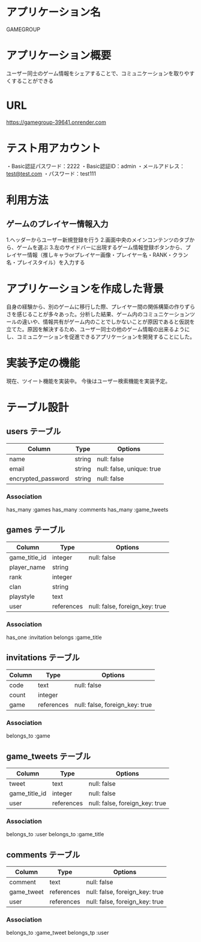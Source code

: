 # アプリケーション名

GAMEGROUP

# アプリケーション概要

ユーザー同士のゲーム情報をシェアすることで、コミュニケーションを取りやすくすることができる

# URL

https://gamegroup-39641.onrender.com

# テスト用アカウント

・Basic認証パスワード：2222
・Basic認証ID：admin
・メールアドレス：test@test.com
・パスワード：test111

# 利用方法

## ゲームのプレイヤー情報入力

1.ヘッダーからユーザー新規登録を行う
2.画面中央のメインコンテンツのタブから、ゲームを選ぶ
3.左のサイドバーに出現するゲーム情報登録ボタンから、プレイヤー情報（推しキャラorプレイヤー画像・プレイヤー名・RANK・クラン名・プレイスタイル）を入力する


# アプリケーションを作成した背景

自身の経験から、別のゲームに移行した際、プレイヤー間の関係構築の作りずらさを感じることが多々あった。分析した結果、ゲーム内のコミュニケーションツールの違いや、情報共有がゲーム内のことでしかないことが原因であると仮説を立てた。原因を解決するため、ユーザー同士の他のゲーム情報の出来るようにし、コミュニケーションを促進できるアプリケーションを開発することにした。

# 実装予定の機能

現在、ツイート機能を実装中。
今後はユーザー検索機能を実装予定。

# テーブル設計

## users テーブル

| Column             | Type    | Options                   |
| ------------------ | ------  | ------------------------- |
| name               | string  | null: false               |
| email              | string  | null: false, unique: true |
| encrypted_password | string  | null: false               |


### Association

has_many :games
has_many :comments
has_many :game_tweets

## games テーブル

| Column             | Type       | Options                        |
| ------------------ | ---------- | ------------------------------ |
| game_title_id      | integer    | null: false                    |
| player_name        | string     |                                |
| rank               | integer    |                                |
| clan               | string     |                                |
| playstyle          | text       |                                |
| user               | references | null: false, foreign_key: true |

### Association

has_one  :invitation
belongs  :game_title

## invitations テーブル

| Column             | Type       | Options                        |
| ------------------ | ---------- | ------------------------------ |
| code               | text       | null: false                    |
| count              | integer    |                                |
| game               | references | null: false, foreign_key: true |

### Association

belongs_to :game

## game_tweets テーブル

| Column        | Type       | Options                        |
| ------------- | ---------- | ------------------------------ |
| tweet         | text       | null: false                    |
| game_title_id | integer    | null: false                    |
| user          | references | null: false, foreign_key: true |

### Association

belongs_to :user
belongs_to :game_title

## comments テーブル

| Column        | Type       | Options                        |
| ------------- | ---------- | ------------------------------ |
| comment       | text       | null: false                    |
| game_tweet    | references | null: false, foreign_key: true |
| user          | references | null: false, foreign_key: true |

### Association

belongs_to :game_tweet
belongs_tp :user